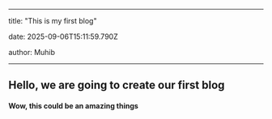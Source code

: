 ---
  title: "This is my first blog" 

  date: 2025-09-06T15:11:59.790Z 

  author: Muhib

  ---
## Hello, we are going to create our first blog
#### Wow, this could be an amazing things